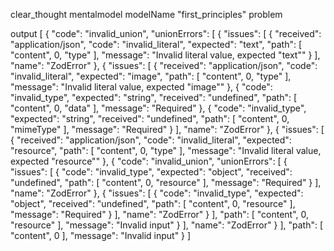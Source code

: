 

clear_thought
mentalmodel
modelName
"first_principles"
problem

output
            [
  {
    "code": "invalid_union",
    "unionErrors": [
      {
        "issues": [
          {
            "received": "application/json",
            "code": "invalid_literal",
            "expected": "text",
            "path": [
              "content",
              0,
              "type"
            ],
            "message": "Invalid literal value, expected \"text\""
          }
        ],
        "name": "ZodError"
      },
      {
        "issues": [
          {
            "received": "application/json",
            "code": "invalid_literal",
            "expected": "image",
            "path": [
              "content",
              0,
              "type"
            ],
            "message": "Invalid literal value, expected \"image\""
          },
          {
            "code": "invalid_type",
            "expected": "string",
            "received": "undefined",
            "path": [
              "content",
              0,
              "data"
            ],
            "message": "Required"
          },
          {
            "code": "invalid_type",
            "expected": "string",
            "received": "undefined",
            "path": [
              "content",
              0,
              "mimeType"
            ],
            "message": "Required"
          }
        ],
        "name": "ZodError"
      },
      {
        "issues": [
          {
            "received": "application/json",
            "code": "invalid_literal",
            "expected": "resource",
            "path": [
              "content",
              0,
              "type"
            ],
            "message": "Invalid literal value, expected \"resource\""
          },
          {
            "code": "invalid_union",
            "unionErrors": [
              {
                "issues": [
                  {
                    "code": "invalid_type",
                    "expected": "object",
                    "received": "undefined",
                    "path": [
                      "content",
                      0,
                      "resource"
                    ],
                    "message": "Required"
                  }
                ],
                "name": "ZodError"
              },
              {
                "issues": [
                  {
                    "code": "invalid_type",
                    "expected": "object",
                    "received": "undefined",
                    "path": [
                      "content",
                      0,
                      "resource"
                    ],
                    "message": "Required"
                  }
                ],
                "name": "ZodError"
              }
            ],
            "path": [
              "content",
              0,
              "resource"
            ],
            "message": "Invalid input"
          }
        ],
        "name": "ZodError"
      }
    ],
    "path": [
      "content",
      0
    ],
    "message": "Invalid input"
  }
]